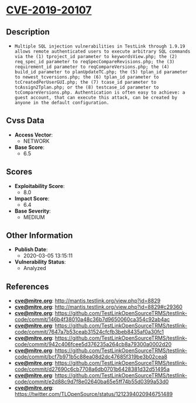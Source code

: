 
# [CVE-2019-20107](https://cve.mitre.org/cgi-bin/cvename.cgi?name=CVE-2019-20107)

## Description

- `Multiple SQL injection vulnerabilities in TestLink through 1.9.19 allows remote authenticated users to execute arbitrary SQL commands via the (1) tproject_id parameter to keywordsView.php; the (2) req_spec_id parameter to reqSpecCompareRevisions.php; the (3) requirement_id parameter to reqCompareVersions.php; the (4) build_id parameter to planUpdateTC.php; the (5) tplan_id parameter to newest_tcversions.php; the (6) tplan_id parameter to tcCreatedPerUserGUI.php; the (7) tcase_id parameter to tcAssign2Tplan.php; or the (8) testcase_id parameter to tcCompareVersions.php. Authentication is often easy to achieve: a guest account, that can execute this attack, can be created by anyone in the default configuration.`

## Cvss Data

- **Access Vector**:
  - NETWORK
- **Base Score**:
  - 6.5

## Scores

- **Exploitability Score**:
  - 8.0
- **Impact Score**:
  - 6.4
- **Base Severity**:
  - MEDIUM

## Other Information

- **Publish Date**:
  - 2020-03-05 13:15:11
- **Vulnerability Status**:
  - Analyzed

## References

- **cve@mitre.org**: http://mantis.testlink.org/view.php?id=8829
- **cve@mitre.org**: http://mantis.testlink.org/view.php?id=8829#c29360
- **cve@mitre.org**: https://github.com/TestLinkOpenSourceTRMS/testlink-code/commit/146b4f38010a48c36b7d9650060ca354c92ab4ac
- **cve@mitre.org**: https://github.com/TestLinkOpenSourceTRMS/testlink-code/commit/7647a7b53ceab31524cfcfb3beb8435af0a30fc1
- **cve@mitre.org**: https://github.com/TestLinkOpenSourceTRMS/testlink-code/commit/942c406fcee5d376235a264cb8a79300a0002d20
- **cve@mitre.org**: https://github.com/TestLinkOpenSourceTRMS/testlink-code/commit/bcf7b971b5c88ea08d2dc47685f319be3b02cea8
- **cve@mitre.org**: https://github.com/TestLinkOpenSourceTRMS/testlink-code/commit/d27690c6cb7708a6db0701b6428381d32d51495a
- **cve@mitre.org**: https://github.com/TestLinkOpenSourceTRMS/testlink-code/commit/e2d88c9d7f8e02640ba65e5ff74b55d0399a53d0
- **cve@mitre.org**: https://twitter.com/TLOpenSource/status/1212394020946751489
